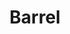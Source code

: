 ---
pid: Ch528
title: Barrel
location_transcription: South Philly
zipcode: NJ08102
outside_phl: Camden NJ
neighborhood: 
age: '27'
age_range: 20-29
instagram: 
image_file_name: Ch_528.jpg
proposal_transcription: 
topic: Health
topic_summary: '0'
type: Other No Form
keywords_other: 
credit: Z
image_labels: |-
  Nuclear waste
  *There are children. This is dangerous.
twitter: 
facebook: 
permalink: "/monuments/ch528/"
layout: item-page
---